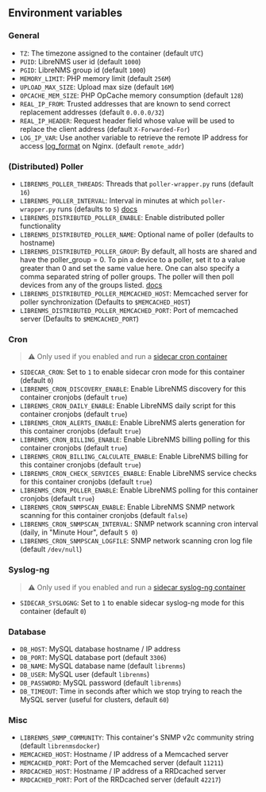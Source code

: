 ## Environment variables

### General

* `TZ`: The timezone assigned to the container (default `UTC`)
* `PUID`: LibreNMS user id (default `1000`)
* `PGID`: LibreNMS group id (default `1000`)
* `MEMORY_LIMIT`: PHP memory limit (default `256M`)
* `UPLOAD_MAX_SIZE`: Upload max size (default `16M`)
* `OPCACHE_MEM_SIZE`: PHP OpCache memory consumption (default `128`)
* `REAL_IP_FROM`: Trusted addresses that are known to send correct replacement addresses (default `0.0.0.0/32`)
* `REAL_IP_HEADER`: Request header field whose value will be used to replace the client address (default `X-Forwarded-For`)
* `LOG_IP_VAR`: Use another variable to retrieve the remote IP address for access [log_format](http://nginx.org/en/docs/http/ngx_http_log_module.html#log_format) on Nginx. (default `remote_addr`)

### (Distributed) Poller

* `LIBRENMS_POLLER_THREADS`: Threads that `poller-wrapper.py` runs (default `16`)
* `LIBRENMS_POLLER_INTERVAL`: Interval in minutes at which `poller-wrapper.py` runs (defaults to `5`) [docs](https://docs.librenms.org/#Support/1-Minute-Polling/)
* `LIBRENMS_DISTRIBUTED_POLLER_ENABLE`: Enable distributed poller functionality
* `LIBRENMS_DISTRIBUTED_POLLER_NAME`: Optional name of poller (defaults to hostname)
* `LIBRENMS_DISTRIBUTED_POLLER_GROUP`: By default, all hosts are shared and have the poller_group = 0. To pin a device to a poller, set it to a value greater than 0 and set the same value here. One can also specify a comma separated string of poller groups. The poller will then poll devices from any of the groups listed. [docs](https://docs.librenms.org/#Extensions/Distributed-Poller/#distributed-poller)
* `LIBRENMS_DISTRIBUTED_POLLER_MEMCACHED_HOST`: Memcached server for poller synchronization (Defaults to `$MEMCACHED_HOST`)
* `LIBRENMS_DISTRIBUTED_POLLER_MEMCACHED_PORT`: Port of memcached server (Defaults to `$MEMCACHED_PORT`)

### Cron

> :warning: Only used if you enabled and run a [sidecar cron container](../notes/crons.md)

* `SIDECAR_CRON`: Set to `1` to enable sidecar cron mode for this container (default `0`)
* `LIBRENMS_CRON_DISCOVERY_ENABLE`: Enable LibreNMS discovery for this container cronjobs (default `true`)
* `LIBRENMS_CRON_DAILY_ENABLE`: Enable LibreNMS daily script for this container cronjobs (default `true`)
* `LIBRENMS_CRON_ALERTS_ENABLE`: Enable LibreNMS alerts generation for this container cronjobs (default `true`)
* `LIBRENMS_CRON_BILLING_ENABLE`: Enable LibreNMS billing polling for this container cronjobs (default `true`)
* `LIBRENMS_CRON_BILLING_CALCULATE_ENABLE`: Enable LibreNMS billing for this container cronjobs (default `true`)
* `LIBRENMS_CRON_CHECK_SERVICES_ENABLE`: Enable LibreNMS service checks for this container cronjobs (default `true`)
* `LIBRENMS_CRON_POLLER_ENABLE`: Enable LibreNMS polling for this container cronjobs (default `true`)
* `LIBRENMS_CRON_SNMPSCAN_ENABLE`: Enable LibreNMS SNMP network scanning for this container cronjobs (default `false`)
* `LIBRENMS_CRON_SNMPSCAN_INTERVAL`: SNMP network scanning cron interval (daily, in "Minute Hour", default `5 0`)
* `LIBRENMS_CRON_SNMPSCAN_LOGFILE`: SNMP network scanning cron log file (default `/dev/null`)

### Syslog-ng

> :warning: Only used if you enabled and run a [sidecar syslog-ng container](../notes/syslog-ng.md)

* `SIDECAR_SYSLOGNG`: Set to `1` to enable sidecar syslog-ng mode for this container (default `0`)

### Database

* `DB_HOST`: MySQL database hostname / IP address
* `DB_PORT`: MySQL database port (default `3306`)
* `DB_NAME`: MySQL database name (default `librenms`)
* `DB_USER`: MySQL user (default `librenms`)
* `DB_PASSWORD`: MySQL password (default `librenms`)
* `DB_TIMEOUT`: Time in seconds after which we stop trying to reach the MySQL server (useful for clusters, default `60`)

### Misc

* `LIBRENMS_SNMP_COMMUNITY`: This container's SNMP v2c community string (default `librenmsdocker`)
* `MEMCACHED_HOST`: Hostname / IP address of a Memcached server
* `MEMCACHED_PORT`: Port of the Memcached server (default `11211`)
* `RRDCACHED_HOST`: Hostname / IP address of a RRDcached server
* `RRDCACHED_PORT`: Port of the RRDcached server (default `42217`)
